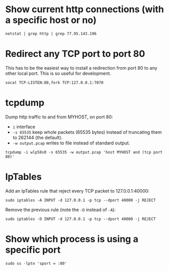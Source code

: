 # Show current http connections (with a specific host or no)

```
netstat | grep http | grep 77.95.143.196
```

# Redirect any TCP port to port 80

This has to be the easiest way to install a redirection from port 80 to any
other local port. This is so useful for development.

```
socat TCP-LISTEN:80,fork TCP:127.0.0.1:7070
```

# tcpdump

Dump http traffic to and from MYHOST, on port 80:
 - `i` interface
 - `-s 65535` keep whole packets (65535 bytes) instead of truncating them to
    262144 (the default).
 - `-w output.pcap` writes to file instead of standard output.

```
tcpdump -i wlp58s0 -s 65535 -w output.pcap 'host MYHOST and (tcp port 80)'
```

# IpTables

Add an IpTables rule that reject every TCP packet to 127.0.0.1:40000:

    sudo iptables -A INPUT -d 127.0.0.1 -p tcp --dport 40000 -j REJECT

Remove the previous rule (note the `-D` instead of `-A`):

    sudo iptables -D INPUT -d 127.0.0.1 -p tcp --dport 40000 -j REJECT


# Show which process is using a specific port

    sudo ss -lptn 'sport = :80'
